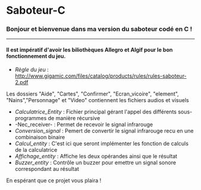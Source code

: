 # Saboteur-C

### Bonjour et bienvenue dans ma version du saboteur codé en C !

*** 
#### Il est impératif d'avoir les biliothèques Allegro et Algif pour le bon fonctionnement du jeu.

* _Règle du jeu_ :  http://www.gigamic.com/files/catalog/products/rules/rules-saboteur-2.pdf

Les dossiers "Aide", "Cartes", "Confirmer", "Ecran_vicoire", "element", "Nains","Personnage" et "Video" contiennent les fichiers audios et visuels

  * _Calculatrice_Entity_ : Fichier principal gérant l'appel des différents sous-programmes de manière récursive
  *  -Nec_receiver- : Permet de recevoir le signal infrarouge 
  * _Conversion_signal_ : Pemert de convertir le signal infrarouge recu en une combinaison binaire
  * _Calcul_entity_ : C'est ici que seront implémenter les fonction de calculs de la calculatrice
  * _Affichage_entity_ : Affiche les deux opérandes ainsi que le résultat
  * _Buzzer_entity_ : Contrôle un buzzer pour emettre un signal sonore correspondant au résultat




En espérant que ce projet vous plaira ! 
